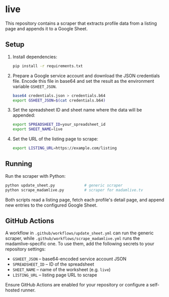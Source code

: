 # live

This repository contains a scraper that extracts profile data from a listing page and appends it to a Google Sheet.

## Setup

1. Install dependencies:
   ```bash
   pip install -r requirements.txt
   ```
2. Prepare a Google service account and download the JSON credentials file. Encode this file in base64 and set the result as the environment variable `GSHEET_JSON`.
   ```bash
   base64 credentials.json > credentials.b64
   export GSHEET_JSON=$(cat credentials.b64)
   ```
3. Set the spreadsheet ID and sheet name where the data will be appended:
   ```bash
   export SPREADSHEET_ID=your_spreadsheet_id
   export SHEET_NAME=live
   ```
4. Set the URL of the listing page to scrape:
   ```bash
   export LISTING_URL=https://example.com/listing
   ```

## Running

Run the scraper with Python:

```bash
python update_sheet.py             # generic scraper
python scrape_madamlive.py         # scraper for madamlive.tv
```

Both scripts read a listing page, fetch each profile's detail page, and append new entries to the configured Google Sheet.

## GitHub Actions

A workflow in `.github/workflows/update_sheet.yml` can run the generic scraper, while `.github/workflows/scrape_madamlive.yml` runs the madamlive-specific one. To use them, add the following secrets to your repository settings:

- `GSHEET_JSON` – base64-encoded service account JSON
- `SPREADSHEET_ID` – ID of the spreadsheet
- `SHEET_NAME` – name of the worksheet (e.g. `live`)
- `LISTING_URL` – listing page URL to scrape

Ensure GitHub Actions are enabled for your repository or configure a self-hosted runner.
